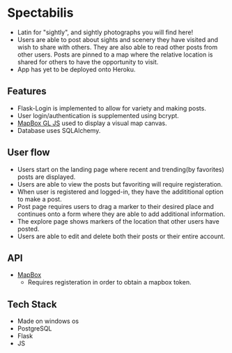 # Spectabilis
- Latin for "sightly", and sightly photographs you will find here! 
- Users are able to post about sights and scenery they have visited and wish to share with others. They are also able to read other posts from other users. Posts are pinned to a map where the relative location is shared for others to have the opportunity to visit. 
- App has yet to be deployed onto Heroku.

## Features 

- Flask-Login is implemented to allow for variety and making posts.
- User login/authentication is supplemented using bcrypt.
- [MapBox GL JS](https://docs.mapbox.com/mapbox-gl-js/api/) used to display a visual map canvas. 
- Database uses SQLAlchemy.

## User flow

- Users start on the landing page where recent and trending(by favorites) posts are displayed.
- Users are able to view the posts but favoriting will require registeration. 
- When user is registered and logged-in, they have the addititional option to make a post. 
- Post page requires users to drag a marker to their desired place and continues onto a form where they are able to add additional information. 
- The explore page shows markers of the location that other users have posted.
- Users are able to edit and delete both their posts or their entire account. 

## API
* [MapBox](https://docs.mapbox.com/help/how-mapbox-works/web-apps/)
  - Requires registeration in order to obtain a mapbox token.

## Tech Stack 
- Made on windows os
- PostgreSQL
- Flask
- JS
